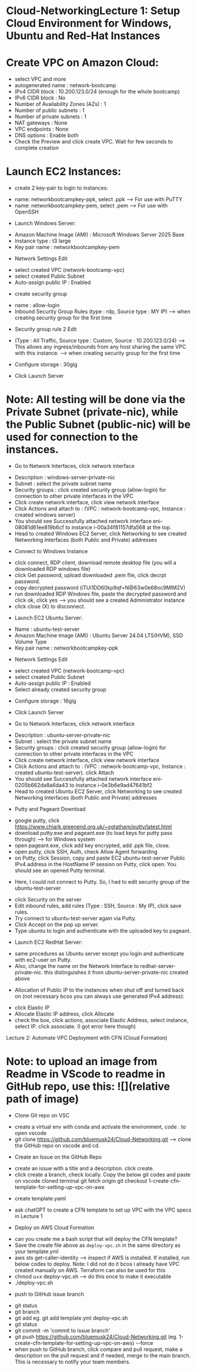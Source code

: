 # Cloud-NetworkingLecture 1: Setup Cloud Environment for Windows, Ubuntu and Red-Hat Instances

# Create VPC on Amazon Cloud:

* select VPC and more
* autogenerated name : network-bootcamp
* IPv4 CIDR block : 10.200.123.0/24 (enough for the whole bootcamp)
* IPv6 CIDR block : No
* Number of Availability Zones (AZs) : 1
* Number of public subnets : 1
* Number of private subnets : 1
* NAT gateways : None
* VPC endpoints : None
* DNS options : Enable both
* Check the Preview and click create VPC. Wait for few seconds to complete creation

# Launch EC2 Instances:

* create 2 key-pair to login to instances:
- name: networkbootcampkey-ppk, select .ppk  --> For use with PuTTY
- name: networkbootcampkey-pem, select .pem  --> For use with OpenSSH

* Launch Windows Server:
- Amazon Machine Image (AMI) : Microsoft Windows Server 2025 Base 
- Instance type : t3 large
- Key pair name : networkbootcampkey-pem

* Network Settings Edit
- select created VPC (network-bootcamp-vpc)
- select created Public Subnet 
- Auto-assign public IP : Enabled

* create security group 
- name : allow-login
- Inbound Security Group Rules (type : rdp, Source type : MY IP)  --> when creating security group for the first time

* Security group rule 2 Edit 
- (Type : All Traffic, Source type : Custom, Source : 10.200.123.0/24) --> This allows any ingress/inbounds from any host sharing the same VPC with this instance. --> when creating security group for the first time

* Configure storage : 30gig
- Click Launch Server

# Note: All testing will be done via the Private Subnet (private-nic), while the Public Subnet (public-nic) will be used for connection to the instances.

* Go to Network Interfaces, click network interface
- Description : windows-server-private-nic
- Subnet : select the private subnet name
- Security groups : click created security group (allow-login) for connection to other private interfaces in the VPC
- Click create network interface, click view network interface
- Click Actions and attach  to : (VPC : network-bootcamp-vpc, Instance : created windows server)
- You should see Successfully attached network interface eni-08081d61ee819b6cf to instance i-00a34f81157dfa568 at the top.
- Head to created Windows EC2 Server, click Networking to see created Networking Interfaces (both Public and Private) addresses

* Connect to Windows Instance
- click connect, RDP client, download remote desktop file (you will a downloaded RDP windows file)
- click Get password, upload downloaded .pem file, click decrpt password.
- copy decrypted password (iTUi1DD60kp9qf=N@63w0e68nc9MlM2V)
- run downloaded RDP Windows file, paste the decrypted password and click ok, click yes --> you should see a created Administrator instance
- click close (X) to disconnect.

* Launch EC2 Ubuntu Server:
- Name : ubuntu-test-server
- Amazon Machine Image (AMI) : Ubuntu Server 24.04 LTS(HVM), SSD Volume Type
- Key pair name : networkbootcampkey-ppk

* Network Settings Edit
- select created VPC (network-bootcamp-vpc)
- select created Public Subnet 
- Auto-assign public IP : Enabled
- Select already created security group

* Configure storage : 16gig
- Click Launch Server

* Go to Network Interfaces, click network interface
- Description : ubuntu-server-private-nic
- Subnet : select the private subnet name
- Security groups : click created security group (allow-login) for connection to other private interfaces in the VPC
- Click create network interface, click view network interface
- Click Actions and attach  to : (VPC : network-bootcamp-vpc, Instance : created ubuntu-test-server). click Attach
- You should see Successfully attached network interface eni-0205b662da8a6da43 to instance i-0e3b6e9ad47641bf2
- Head to created Ubuntu EC2 Server, click Networking to see created Networking Interfaces (both Public and Private) addresses

* Putty and Pageant Download
- google putty, click https://www.chiark.greenend.org.uk/~sgtatham/putty/latest.html
- download putty.exe and pageant.exe (to load keys for putty pass through) --> for Windows system
- open pageant.exe, click add key encrypted, add .ppk file, close.
- open putty, click SSH, Auth, check Allow Agent forwarding
- on Putty, click Session, copy and paste EC2 ubuntu-test-server Public IPv4 address in the HostName IP session on Putty, click open. You should see an opened Putty terminal.

* Here, I could not connect to Putty. So, I had to edit security group of the ubuntu-test-server
- click Security on the server
- Edit inbound rules, add rules (Type : SSH, Source : My IP), click save rules.
- Try connect to ubuntu-test-server again via Putty. 
- Click Accept on the pop up server. 
- Type ubuntu to login and authenticate with the uploaded key to pageant.

* Launch EC2 RedHat Server: 
- same procedures as Ubuntu server except you login and authenticate with ec2-user on Putty.
- Also, change the name on the Network Interface to redhat-server-private-nic. this distinguishes it from ubuntu-server-private-nic created above

* Allocation of Public IP to the instances when shut off and turned back on (not necessary bcos you can always use generated IPv4 address):
- click Elastic IP
- Allocate Elastic IP address, click Allocate
- check the box, click actions, associate Elastic Address, select instance, select IP. click associate. (I got error here though)

Lecture 2: Automate VPC Deployment with CFN (Cloud Formation)

# Note: to upload an image from Readme in VScode to readme in GitHub repo, use this: ![](relative path of image)

* Clone Git repo on VSC
- create a virtual env with conda and activate the environment, code . to open vscode 
- git clone https://github.com/bluemusk24/Cloud-Networking.git --> clone the GitHub repo on vscode and cd.

* Create an Issue on the GitHub Repo
- create an issue with a title and a description. click create.
- click create a branch, check locally. Copy the below git codes and paste on vscode cloned terminal
git fetch origin
git checkout 1-create-cfn-template-for-setting-up-vpc-on-aws

* create template.yaml 
- ask chatGPT to create a CFN template to set up VPC with the VPC specs in Lecture 1

* Deploy on AWS Cloud Formation
- can you create me a bash script that will deploy the CFN template?
- Save the create file above as `deploy-vpc.sh` in the same directory as your template.yml
- aws sts get-caller-identity  --> inspect if AWS is installed. If installed, run below codes to deploy. Note: I did not do it bcos i already have VPC created manually on AWS. Terraform can also be used for this
- chmod u+x deploy-vpc.sh  --> do this once to make it executable
- ./deploy-vpc.sh

* push to GitHub issue branch
- git status
- git branch
- git add <name of files> eg. git add template.yml deploy-vpc.sh
- git status
- git commit -m 'commit to issue branch'
- git push https://github.com/bluemusk24/Cloud-Networking.git <name of branch> (eg. 1-create-cfn-template-for-setting-up-vpc-on-aws) --force
- when push to GitHub branch, click compare and pull request, make a description on the pull request and if needed, merge to the main branch. This is necessary to notify your team members.
